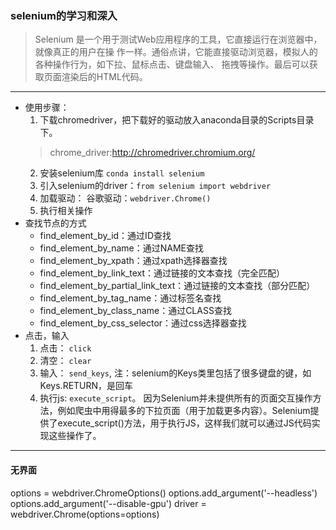 ### selenium的学习和深入
>Selenium 是一个用于测试Web应用程序的工具，它直接运行在浏览器中，就像真正的用户在操
作一样。通俗点讲，它能直接驱动浏览器，模拟人的各种操作行为，如下拉、鼠标点击、键盘输入、
拖拽等操作。最后可以获取页面渲染后的HTML代码。
---
- 使用步骤：
    1. 下载chromedriver，把下载好的驱动放入anaconda目录的Scripts目录下。
    > chrome_driver:http://chromedriver.chromium.org/
    2. 安装selenium库 `conda install selenium`
    3. 引入selenium的driver：`from selenium import webdriver`
    4. 加载驱动： 谷歌驱动：`webdriver.Chrome()`
    5. 执行相关操作
- 查找节点的方式
    - find_element_by_id：通过ID查找
    - find_element_by_name：通过NAME查找
    - find_element_by_xpath：通过xpath选择器查找
    - find_element_by_link_text：通过链接的文本查找（完全匹配）
    - find_element_by_partial_link_text：通过链接的文本查找（部分匹配）
    - find_element_by_tag_name：通过标签名查找
    - find_element_by_class_name：通过CLASS查找
    - find_element_by_css_selector：通过css选择器查找
- 点击，输入
    1. 点击： `click`
    2. 清空： `clear`
    3. 输入： `send_keys`, 注：selenium的Keys类里包括了很多键盘的键，如Keys.RETURN，是回车
    4. 执行js: `execute_script`。 因为Selenium并未提供所有的页面交互操作方法，例如爬虫中用得最多的下拉页面（用于加载更多内容）。Selenium提供了execute_script()方法，用于执行JS，这样我们就可以通过JS代码实现这些操作了。
---
#### 无界面
options = webdriver.ChromeOptions()
options.add_argument('--headless')
options.add_argument('--disable-gpu')
driver = webdriver.Chrome(options=options)
    